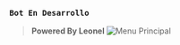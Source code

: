 ### `Bot En Desarrollo`
> **Powered By Leonel**
![Menu Principal](https://i.ibb.co/DrcZ906/file.jpg)
